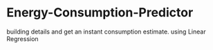 # Energy-Consumption-Predictor
building details and get an instant consumption estimate. using Linear Regression 
